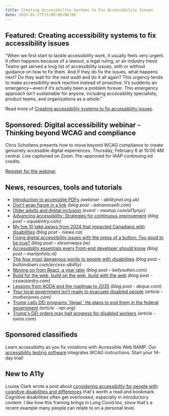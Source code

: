 ```yaml
---
title: Creating Accessibility Systems to Fix Accessibility Issues
date: 2025-01-27T13:00:08+00:00
---
```


## Featured: Creating accessibility systems to fix accessibility issues

"When we first start to tackle accessibility work, it usually feels very urgent. It often happens because of a lawsuit, a legal ruling, or an industry trend. Teams get served a long list of accessibility issues, with or without guidance on how to fix them. And if they do fix the issues, what happens next? Do they wait for the next audit and do it all again? This urgency tends to make accessibility work reactive instead of proactive. It’s suddenly an emergency—even if it’s actually been a problem forever. This emergency approach isn’t sustainable for anyone, including accessibility specialists, product teams, and organizations as a whole."

Read more of [Creating accessibility systems to fix accessibility issues](https://assistivlabs.com/articles/accessibility-systems).

## Sponsored: Digital accessibility webinar - Thinking beyond WCAG and compliance

Chris Scholtens presents how to move beyond WCAG compliance to create genuinely accessible digital experiences. Thursday, February 6 at 10:00 AM central. Live captioned on Zoom. Pre-approved for IAAP continuing ed credits.

[Register for the webinar](https://us02web.zoom.us/webinar/register/1817377805862/WN_y0ED73dxRZaP7x7v7DY4aQ).

## News, resources, tools and tutorials

- [Introduction to accessible PDFs](https://abilitynet.org.uk/webinars/introduction-accessible-pdfs) *(webinar - abilitynet.org.uk)*
- [Don’t wrap figure in a link](https://adrianroselli.com/2025/01/dont-wrap-figure-in-a-link.html) *(blog post - adrianroselli.com)*
- [Older adults and digital inclusion](https://www.meetup.com/a11ynyc/events/305131910/) *(event - meetup.com/a11ynyc)*
- [Advancing accessibility: Strategies for continuous improvement](https://equalentry.com/advancing-accessibility-strategies-for-continuous-improvement/) *(blog post – equalentry.com)*
- [My top 10 take aways from 2024 that impacted Canadians with disabilities](https://niewe.ca/my-top-10-take-aways-from-2024-that-impacted-canadians-with-disabilities) *(blog post - niewe.ca)*
- [Fixing digital accessibility issues with the press of a button: Too good to be true?](https://www.elevenways.be/en/articles/overlays-digital-accessibility-fix-with-a-press-of-a-button) *(blog post – elevenways.be)*
- [Accessibility essentials every front-end developer should know](https://martijnhols.nl/blog/accessibility-essentials-every-front-end-developer-should-know) *(blog post – martijnhols.nl)*
- [The four most dangerous words to people with disabilities](https://buttondown.com/access-ability/archive/the-four-most-dangerous-words-to-people-with/) *(blog post – buttondown.com/access-ability)*
- [Moving on from React, a year later](https://kellysutton.com/2025/01/18/moving-on-from-react-a-year-later.html) *(blog post – kellysutton.com)*
- [Build for the web, build on the web, build with the web](https://csswizardry.com/2025/01/build-for-the-web-build-on-the-web-build-with-the-web/) *(blog post - csswizardry.com)*
- [Lessons from AODA and the roadmap to 2035](https://www.deque.com/blog/lessons-from-aoda-and-the-roadmap-to-2035/) *(blog post - deque.com)*
- [Your local government isn’t ready to evacuate disabled people](https://www.motherjones.com/environment/2025/01/california-la-wildifres-disabled-evacuation-audit/) *(article - motherjones.com)*
- [Trump calls DEI programs 'illegal.' He plans to end them in the federal government](https://www.npr.org/2025/01/23/nx-s1-5271588/trump-dei-diversity-equity-inclusion-federal-workers-government) *(article - npr.org)*
- [Trump's DEI orders may halt progress for disabled workers](https://www.axios.com/2025/01/24/dei-orders-disabled-workers-telework) *(article - axios.com)*

## Sponsored classifieds

Learn accessibility as you fix violations with Accessible Web RAMP. Our [accessibility testing software](http://accessibleweb.com/?utm_source=a11y_weekly&utm_medium=ad&utm_campaign=a11y_top_ad) integrates WCAG instructions. Start your 14-day trial!

## New to A11y

Louise Clark wrote a post about [considering accessibility for people with cognitive disabilities and differences](https://scribe.rip/considering-accessibility-for-people-with-cognitive-disabilities-and-differences-b208dc132a8c) that's worth a read and bookmark. Cognitive disabilities often get overlooked, especially in introductory content. I like how this framing brings in Long Covid too, since that's a recent example many people can relate to on a personal level.
